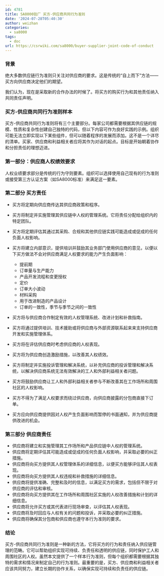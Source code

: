 ```yaml
---
id: 4781
title: SA8000验厂 买方-供应商共同行为准则
date: '2024-07-28T05:40:30'
author: weizhan
categories:
  - sa8000
tags:
  - doc
url: https://csrwiki.com/sa8000/buyer-supplier-joint-code-of-conduct
---
```


### 背景[](https://csrwiki.com/sa8000/buyer-supplier-joint-code-of-conduct#%E8%83%8C%E6%99%AF)

绝大多数供应链行为准则只关注对供应商的要求。这是传统的“自上而下”方法——买方向供应商决定他们的期望。

我们认为，现在是采取新的合作办法的时候了。将买方的购买行为和其他责任纳入共同责任声明。

### 买方-供应商共同行为准则样本[](https://csrwiki.com/sa8000/buyer-supplier-joint-code-of-conduct#%E4%B9%B0%E6%96%B9-%E4%BE%9B%E5%BA%94%E5%95%86%E5%85%B1%E5%90%8C%E8%A1%8C%E4%B8%BA%E5%87%86%E5%88%99%E6%A0%B7%E6%9C%AC)

买方-供应商共同行为准则将有三个主要部分。每家公司都需要根据其供应链的规模、性质和复杂性创建自己独特的代码，但以下内容可作为良好实践的示例。组织可能无法立即实现以下某些组件，但可以随着程序的发展而添加。这不是一个详尽的清单。买家、供应商和利益相关者应将其作为对话的起点。目标是开始朝着协作和分担责任的理想迈进。

### 第一部分：供应商人权绩效要求[](https://csrwiki.com/sa8000/buyer-supplier-joint-code-of-conduct#%E7%AC%AC%E4%B8%80%E9%83%A8%E5%88%86%EF%BC%9A%E4%BE%9B%E5%BA%94%E5%95%86%E4%BA%BA%E6%9D%83%E7%BB%A9%E6%95%88%E8%A6%81%E6%B1%82)

人权业绩要求部分是传统的行为守则要素。组织可以选择使用自己现有的行为准则或接受第三方认证方案（如SA8000标准）来满足这一要素。

### 第二部分 买方责任[](https://csrwiki.com/sa8000/buyer-supplier-joint-code-of-conduct#%E7%AC%AC%E4%BA%8C%E9%83%A8%E5%88%86-%E4%B9%B0%E6%96%B9%E8%B4%A3%E4%BB%BB)

- 买方将定期向供应商传达其供应商政策和程序。

- 买方将制定并实施管理其供应链中人权的管理系统。它将责任分配给组织内的特定团队。

- 买方将定期评估其通过其采购、合规和其他供应链实践可能造成或促成的任何负面人权影响。

- 买方将建立内部意识，提供培训并鼓励其业务部门使用供应商的意见，以便以下买方做法不会对供应商满足人权要求的能力产生负面影响：

  - 提前期
  - 订单量与生产能力
  - 产品开发流程和变更授权
  - 定价
  - 订单大小波动
  - 材料采购
  - 用于改进制造的产品设计
  - 订单的一致性，季节与季节之间的一致性

- 买方将与供应商合作制定有效的人权管理系统、改进计划和补救指南。

- 买方将通过提供培训、技术援助或将供应商与外部资源联系起来来支持供应商开发和实施管理体系。

- 买方将在评估供应商时考虑供应商的人权表现。

- 买方将为供应商创造激励措施，以改善其人权绩效。

- 买方将制定并实施投诉管理和解决系统，以补充供应商的投诉管理和解决系统，以解决供应商系统无法有效解决的工人和外部利益相关者问题。

- 买方将鼓励供应商让工人和外部利益相关者参与不断改善其在工作场所和周围社区的人权影响。

- 买方不得为了满足人权要求而绕过供应商，向供应商披露的分包商直接下订单。

- 买方应向供应商提供因对人权产生负面影响而暂停的书面通知，并为供应商提供改进的机会。

### 第三部分 供应商责任[](https://csrwiki.com/sa8000/buyer-supplier-joint-code-of-conduct#%E7%AC%AC%E4%B8%89%E9%83%A8%E5%88%86-%E4%BE%9B%E5%BA%94%E5%95%86%E8%B4%A3%E4%BB%BB)

- 供应商将建立和实施管理其工作场所和产品供应链中人权的管理系统。
- 供应商将定期评估其可能造成或促成的任何负面人权影响，并采取必要的纠正措施。
- 供应商将向买方提供其人权管理体系的详细信息，以便买方能够评估其人权表现。
- 供应商将向买方提供其人权违规和补救措施的详细信息。
- 供应商将提供准确、完整和及时的信息，以满足买方的需求，包括但不限于对供应商的评估和审核。
- 供应商将向买方提供其在工作场所和周围社区实施的人权改善措施和计划的详细信息。
- 供应商将允许买方或其代表进行现场审查，以评估其人权表现。
- 供应商将及时回应与人权有关的问题和投诉，并采取必要的纠正措施。
- 供应商将确保其分包商和供应商也遵守本行为准则的要求。

### 结论[](https://csrwiki.com/sa8000/buyer-supplier-joint-code-of-conduct#%E7%BB%93%E8%AE%BA)

买方-供应商共同行为准则是一种新的方法，它将买方的行为和责任纳入供应链管理的范畴。它可以帮助组织实现可持续、负责任和透明的供应链，同时保护工人和周围社区的人权。虽然本文提供了一个样本行为准则，但每个组织都需要根据其独特的需求和情况来制定自己的行为准则。最重要的是，买方、供应商和利益相关者应该共同努力，建立长期的协作关系，以确保实现可持续和负责任的供应链。
